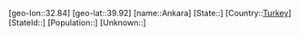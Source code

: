 ﻿---
location: [39.92,32.84]
type: City
tags:
- geo/City


SpocWebEntityId: 28831
isDeleted: false
confidential: public

---
[geo-lon::32.84]
[geo-lat::39.92]
[name::Ankara]
[State::]
[Country::[Turkey](geo/Continent/Europe/Turkey.md)]
[StateId::]
[Population::]
[Unknown::]

